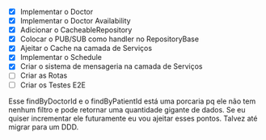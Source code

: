 - [x] Implementar o Doctor
- [x] Implementar o Doctor Availability
- [x] Adicionar o CacheableRepository
- [x] Colocar o PUB/SUB como handler no RepositoryBase
- [x] Ajeitar o Cache na camada de Serviços
- [x] Implementar o Schedule
- [x] Criar o sistema de mensageria na camada de Serviços
- [ ] Criar as Rotas
- [ ] Criar os Testes E2E

Esse findByDoctorId e o findByPatientId está uma porcaria pq ele não tem nenhum filtro e pode retornar uma quantidade gigante de dados. Se eu quiser incrementar ele futuramente eu vou ajeitar esses pontos. Talvez até migrar para um DDD.